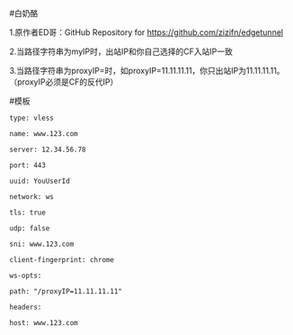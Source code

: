 #白奶酪

1.原作者ED哥：GitHub Repository for https://github.com/zizifn/edgetunnel

2.当路径字符串为myIP时，出站IP和你自己选择的CF入站IP一致

3.当路径字符串为proxyIP=时，如proxyIP=11.11.11.11，你只出站IP为11.11.11.11。（proxyIP必须是CF的反代IP）

#模板
     
    type: vless
     
    name: www.123.com
   
    server: 12.34.56.78
    
    port: 443
    
    uuid: YouUserId
    
    network: ws
    
    tls: true 
    
    udp: false
    
    sni: www.123.com
    
    client-fingerprint: chrome
    
    ws-opts:
  
    path: "/proxyIP=11.11.11.11"
    
    headers:
    
    host: www.123.com
    
